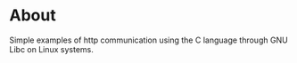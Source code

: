 # About

Simple examples of http communication using the C language through 
GNU Libc on Linux systems.

